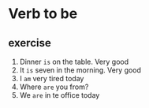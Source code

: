 # Verb to be

## exercise

1. Dinner `is` on the table. Very good 
2. It `is` seven in the morning. Very good
3. I `am` very tired today
4. Where `are` you from?
5. We `are` in te office today